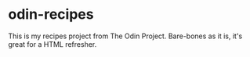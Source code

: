 # odin-recipes
This is my recipes project from The Odin Project. Bare-bones as it is, it's great for a HTML refresher. 